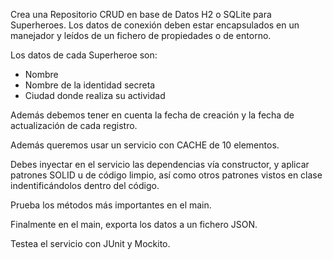 Crea una Repositorio CRUD en base de Datos H2 o SQLite para Superheroes. Los datos de conexión deben estar encapsulados en un manejador y leídos de un fichero de propiedades o de entorno.

Los datos de cada Superheroe son:
- Nombre
- Nombre de la identidad secreta
- Ciudad donde realiza su actividad

Además debemos tener en cuenta la fecha de creación y la fecha de actualización de cada registro.

Además queremos usar un servicio con CACHE de 10 elementos.

Debes inyectar en el servicio las dependencias vía constructor, y aplicar patrones SOLID u de código limpio, así como otros patrones vistos en clase indentificándolos dentro del código.

Prueba los métodos más importantes en el main.

Finalmente en el main, exporta los datos a un fichero JSON.

Testea el servicio con JUnit y Mockito.
